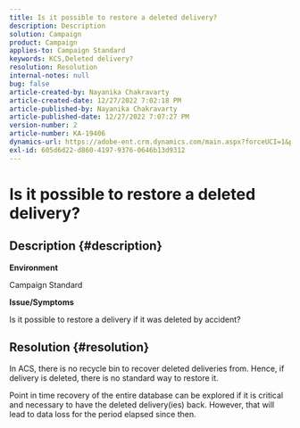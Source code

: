 ```yaml
---
title: Is it possible to restore a deleted delivery?
description: Description
solution: Campaign
product: Campaign
applies-to: Campaign Standard
keywords: KCS,Deleted delivery?
resolution: Resolution
internal-notes: null
bug: false
article-created-by: Nayanika Chakravarty
article-created-date: 12/27/2022 7:02:18 PM
article-published-by: Nayanika Chakravarty
article-published-date: 12/27/2022 7:07:27 PM
version-number: 2
article-number: KA-19406
dynamics-url: https://adobe-ent.crm.dynamics.com/main.aspx?forceUCI=1&pagetype=entityrecord&etn=knowledgearticle&id=2a233af7-1886-ed11-81ac-6045bd006079
exl-id: 605d6d22-d860-4197-9376-0646b13d9312
---
```

# Is it possible to restore a deleted delivery?

## Description {#description}


<b>Environment</b>

Campaign Standard

<b>Issue/Symptoms</b>

Is it possible to restore a delivery if it was deleted by accident?


## Resolution {#resolution}


In ACS, there is no recycle bin to recover deleted deliveries from. Hence, if delivery is deleted, there is no standard way to restore it.

Point in time recovery of the entire database can be explored if it is critical and necessary to have the deleted delivery(ies) back. However, that will lead to data loss for the period elapsed since then.
